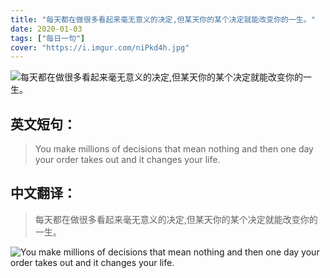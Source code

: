 ```yaml
---
title: "每天都在做很多看起来毫无意义的决定,但某天你的某个决定就能改变你的一生。"
date: 2020-01-03
tags: ["每日一句"]
cover: "https://i.imgur.com/niPkd4h.jpg"
---
```


![每天都在做很多看起来毫无意义的决定,但某天你的某个决定就能改变你的一生。](https://i.imgur.com/bgAX6xA.jpg)

## 英文短句：
> You make millions of decisions that mean nothing and then one day your order takes out and it changes your life.

<!--more-->

## 中文翻译：
> 每天都在做很多看起来毫无意义的决定,但某天你的某个决定就能改变你的一生。

![You make millions of decisions that mean nothing and then one day your order takes out and it changes your life.](https://i.imgur.com/yscZtgI.jpg)


